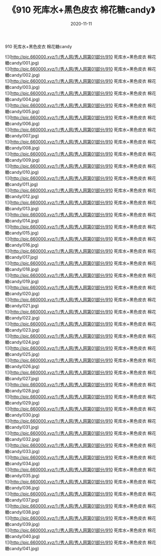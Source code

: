 ﻿---
layout: post
title:  《910 死库水+黑色皮衣 棉花糖candy》
date:   2020-11-11
img: http://pic.660000.xyz/1:/秀人网/秀人网第01部分/910 死库水+黑色皮衣 棉花糖candy/000.jpg
categories: [美女, 清纯, 唯美]
---

910 死库水+黑色皮衣 棉花糖candy

  ![](http://pic.660000.xyz/1:/秀人网/秀人网第01部分/910 死库水+黑色皮衣 棉花糖candy/001.jpg) <br> ![](http://pic.660000.xyz/1:/秀人网/秀人网第01部分/910 死库水+黑色皮衣 棉花糖candy/002.jpg) <br> ![](http://pic.660000.xyz/1:/秀人网/秀人网第01部分/910 死库水+黑色皮衣 棉花糖candy/003.jpg) <br> ![](http://pic.660000.xyz/1:/秀人网/秀人网第01部分/910 死库水+黑色皮衣 棉花糖candy/004.jpg) <br> ![](http://pic.660000.xyz/1:/秀人网/秀人网第01部分/910 死库水+黑色皮衣 棉花糖candy/005.jpg) <br> ![](http://pic.660000.xyz/1:/秀人网/秀人网第01部分/910 死库水+黑色皮衣 棉花糖candy/006.jpg) <br> ![](http://pic.660000.xyz/1:/秀人网/秀人网第01部分/910 死库水+黑色皮衣 棉花糖candy/007.jpg) <br> ![](http://pic.660000.xyz/1:/秀人网/秀人网第01部分/910 死库水+黑色皮衣 棉花糖candy/008.jpg) <br> ![](http://pic.660000.xyz/1:/秀人网/秀人网第01部分/910 死库水+黑色皮衣 棉花糖candy/009.jpg) <br> ![](http://pic.660000.xyz/1:/秀人网/秀人网第01部分/910 死库水+黑色皮衣 棉花糖candy/010.jpg) <br> ![](http://pic.660000.xyz/1:/秀人网/秀人网第01部分/910 死库水+黑色皮衣 棉花糖candy/011.jpg) <br> ![](http://pic.660000.xyz/1:/秀人网/秀人网第01部分/910 死库水+黑色皮衣 棉花糖candy/012.jpg) <br> ![](http://pic.660000.xyz/1:/秀人网/秀人网第01部分/910 死库水+黑色皮衣 棉花糖candy/013.jpg) <br> ![](http://pic.660000.xyz/1:/秀人网/秀人网第01部分/910 死库水+黑色皮衣 棉花糖candy/014.jpg) <br> ![](http://pic.660000.xyz/1:/秀人网/秀人网第01部分/910 死库水+黑色皮衣 棉花糖candy/015.jpg) <br> ![](http://pic.660000.xyz/1:/秀人网/秀人网第01部分/910 死库水+黑色皮衣 棉花糖candy/016.jpg) <br> ![](http://pic.660000.xyz/1:/秀人网/秀人网第01部分/910 死库水+黑色皮衣 棉花糖candy/017.jpg) <br> ![](http://pic.660000.xyz/1:/秀人网/秀人网第01部分/910 死库水+黑色皮衣 棉花糖candy/018.jpg) <br> ![](http://pic.660000.xyz/1:/秀人网/秀人网第01部分/910 死库水+黑色皮衣 棉花糖candy/019.jpg) <br> ![](http://pic.660000.xyz/1:/秀人网/秀人网第01部分/910 死库水+黑色皮衣 棉花糖candy/020.jpg) <br> ![](http://pic.660000.xyz/1:/秀人网/秀人网第01部分/910 死库水+黑色皮衣 棉花糖candy/021.jpg) <br> ![](http://pic.660000.xyz/1:/秀人网/秀人网第01部分/910 死库水+黑色皮衣 棉花糖candy/022.jpg) <br> ![](http://pic.660000.xyz/1:/秀人网/秀人网第01部分/910 死库水+黑色皮衣 棉花糖candy/023.jpg) <br> ![](http://pic.660000.xyz/1:/秀人网/秀人网第01部分/910 死库水+黑色皮衣 棉花糖candy/024.jpg) <br> ![](http://pic.660000.xyz/1:/秀人网/秀人网第01部分/910 死库水+黑色皮衣 棉花糖candy/025.jpg) <br> ![](http://pic.660000.xyz/1:/秀人网/秀人网第01部分/910 死库水+黑色皮衣 棉花糖candy/026.jpg) <br> ![](http://pic.660000.xyz/1:/秀人网/秀人网第01部分/910 死库水+黑色皮衣 棉花糖candy/027.jpg) <br> ![](http://pic.660000.xyz/1:/秀人网/秀人网第01部分/910 死库水+黑色皮衣 棉花糖candy/028.jpg) <br> ![](http://pic.660000.xyz/1:/秀人网/秀人网第01部分/910 死库水+黑色皮衣 棉花糖candy/029.jpg) <br> ![](http://pic.660000.xyz/1:/秀人网/秀人网第01部分/910 死库水+黑色皮衣 棉花糖candy/030.jpg) <br> ![](http://pic.660000.xyz/1:/秀人网/秀人网第01部分/910 死库水+黑色皮衣 棉花糖candy/031.jpg) <br> ![](http://pic.660000.xyz/1:/秀人网/秀人网第01部分/910 死库水+黑色皮衣 棉花糖candy/032.jpg) <br> ![](http://pic.660000.xyz/1:/秀人网/秀人网第01部分/910 死库水+黑色皮衣 棉花糖candy/033.jpg) <br> ![](http://pic.660000.xyz/1:/秀人网/秀人网第01部分/910 死库水+黑色皮衣 棉花糖candy/034.jpg) <br> ![](http://pic.660000.xyz/1:/秀人网/秀人网第01部分/910 死库水+黑色皮衣 棉花糖candy/035.jpg) <br> ![](http://pic.660000.xyz/1:/秀人网/秀人网第01部分/910 死库水+黑色皮衣 棉花糖candy/036.jpg) <br> ![](http://pic.660000.xyz/1:/秀人网/秀人网第01部分/910 死库水+黑色皮衣 棉花糖candy/037.jpg) <br> ![](http://pic.660000.xyz/1:/秀人网/秀人网第01部分/910 死库水+黑色皮衣 棉花糖candy/038.jpg) <br> ![](http://pic.660000.xyz/1:/秀人网/秀人网第01部分/910 死库水+黑色皮衣 棉花糖candy/039.jpg) <br> ![](http://pic.660000.xyz/1:/秀人网/秀人网第01部分/910 死库水+黑色皮衣 棉花糖candy/040.jpg) <br> ![](http://pic.660000.xyz/1:/秀人网/秀人网第01部分/910 死库水+黑色皮衣 棉花糖candy/041.jpg) <br>